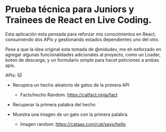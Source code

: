 # Prueba técnica para Juniors y Trainees de React en Live Coding.

Esta aplicación esta pensada para reforzar mis conocimientos en React, consumiendo dos APIs y gestionando estados dependientes uno del otro. 

Pese a que la idea original esta tomada de @midudev, me eh esforzado en agregar algunas funcionalidades adicionales al proyecto, como un Loader, boton de descarga, y un formulario simple para hacet peticiones a ambas apis. 

APIs: 🐱
- Recupera un hecho aleatorio de gatos de la primera API

    - Facts/hecho Random: https://catfact.ninja/fact

- Recuperar la primera palabra del hecho
- Muestra una imagen de un gato con la primera palabra.

    - Imagen random: https://cataas.com/cat/says/hello
